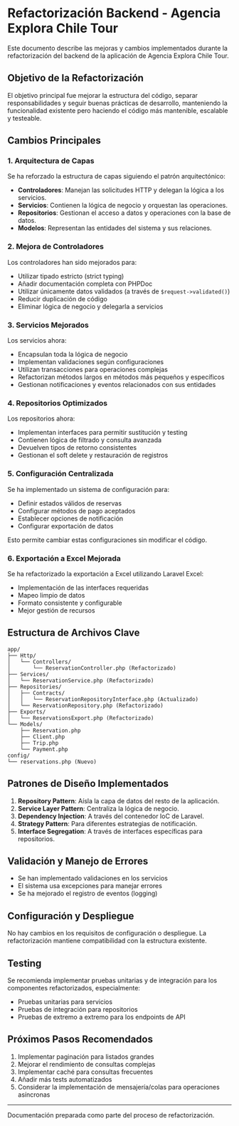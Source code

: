 # Refactorización Backend - Agencia Explora Chile Tour

Este documento describe las mejoras y cambios implementados durante la refactorización del backend de la aplicación de Agencia Explora Chile Tour.

## Objetivo de la Refactorización

El objetivo principal fue mejorar la estructura del código, separar responsabilidades y seguir buenas prácticas de desarrollo, manteniendo la funcionalidad existente pero haciendo el código más mantenible, escalable y testeable.

## Cambios Principales

### 1. Arquitectura de Capas

Se ha reforzado la estructura de capas siguiendo el patrón arquitectónico:

- **Controladores**: Manejan las solicitudes HTTP y delegan la lógica a los servicios.
- **Servicios**: Contienen la lógica de negocio y orquestan las operaciones.
- **Repositorios**: Gestionan el acceso a datos y operaciones con la base de datos.
- **Modelos**: Representan las entidades del sistema y sus relaciones.

### 2. Mejora de Controladores

Los controladores han sido mejorados para:

- Utilizar tipado estricto (strict typing)
- Añadir documentación completa con PHPDoc
- Utilizar únicamente datos validados (a través de `$request->validated()`)
- Reducir duplicación de código
- Eliminar lógica de negocio y delegarla a servicios

### 3. Servicios Mejorados

Los servicios ahora:

- Encapsulan toda la lógica de negocio
- Implementan validaciones según configuraciones
- Utilizan transacciones para operaciones complejas
- Refactorizan métodos largos en métodos más pequeños y específicos
- Gestionan notificaciones y eventos relacionados con sus entidades

### 4. Repositorios Optimizados

Los repositorios ahora:

- Implementan interfaces para permitir sustitución y testing
- Contienen lógica de filtrado y consulta avanzada
- Devuelven tipos de retorno consistentes
- Gestionan el soft delete y restauración de registros

### 5. Configuración Centralizada

Se ha implementado un sistema de configuración para:

- Definir estados válidos de reservas
- Configurar métodos de pago aceptados
- Establecer opciones de notificación
- Configurar exportación de datos

Esto permite cambiar estas configuraciones sin modificar el código.

### 6. Exportación a Excel Mejorada

Se ha refactorizado la exportación a Excel utilizando Laravel Excel:

- Implementación de las interfaces requeridas
- Mapeo limpio de datos
- Formato consistente y configurable
- Mejor gestión de recursos

## Estructura de Archivos Clave

```
app/
├── Http/
│   └── Controllers/
│       └── ReservationController.php (Refactorizado)
├── Services/
│   └── ReservationService.php (Refactorizado)
├── Repositories/
│   ├── Contracts/
│   │   └── ReservationRepositoryInterface.php (Actualizado)
│   └── ReservationRepository.php (Refactorizado)
├── Exports/
│   └── ReservationsExport.php (Refactorizado)
└── Models/
    ├── Reservation.php
    ├── Client.php
    ├── Trip.php
    └── Payment.php
config/
└── reservations.php (Nuevo)
```

## Patrones de Diseño Implementados

1. **Repository Pattern**: Aísla la capa de datos del resto de la aplicación.
2. **Service Layer Pattern**: Centraliza la lógica de negocio.
3. **Dependency Injection**: A través del contenedor IoC de Laravel.
4. **Strategy Pattern**: Para diferentes estrategias de notificación.
5. **Interface Segregation**: A través de interfaces específicas para repositorios.

## Validación y Manejo de Errores

- Se han implementado validaciones en los servicios
- El sistema usa excepciones para manejar errores
- Se ha mejorado el registro de eventos (logging)

## Configuración y Despliegue

No hay cambios en los requisitos de configuración o despliegue. La refactorización mantiene compatibilidad con la estructura existente.

## Testing

Se recomienda implementar pruebas unitarias y de integración para los componentes refactorizados, especialmente:

- Pruebas unitarias para servicios
- Pruebas de integración para repositorios
- Pruebas de extremo a extremo para los endpoints de API

## Próximos Pasos Recomendados

1. Implementar paginación para listados grandes
2. Mejorar el rendimiento de consultas complejas
3. Implementar caché para consultas frecuentes
4. Añadir más tests automatizados
5. Considerar la implementación de mensajería/colas para operaciones asíncronas

---

Documentación preparada como parte del proceso de refactorización. 
